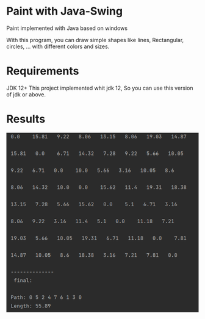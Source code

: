 # Paint with Java-Swing

Paint implemented with Java based on windows

With this program, you can draw simple shapes like lines, Rectangular, circles, ... with different colors and sizes.

# Requirements
JDK 12+
This project implemented whit jdk 12, So you can use this version of jdk or above.

# Results
![First run](https://github.com/coderHM79/TSP-With-Java/blob/main/first%20run.png "Result of first run.")
